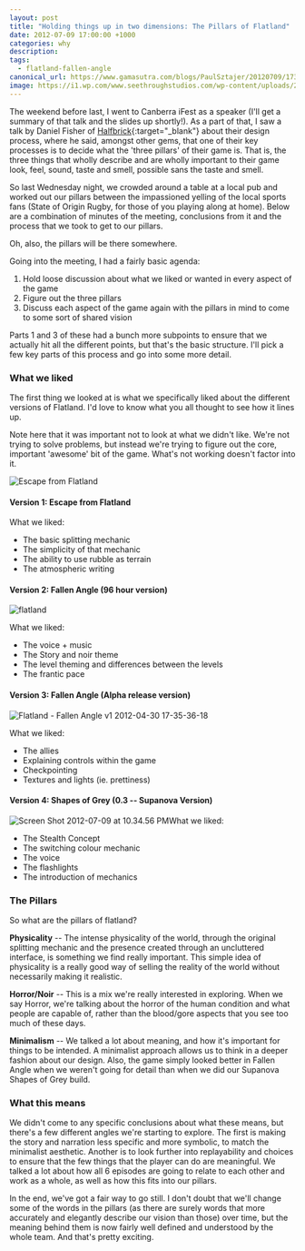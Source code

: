 ```yaml
---
layout: post
title: "Holding things up in two dimensions: The Pillars of Flatland"
date: 2012-07-09 17:00:00 +1000
categories: why
description:
tags:
  - flatland-fallen-angle
canonical_url: https://www.gamasutra.com/blogs/PaulSztajer/20120709/173778/Holding_things_up_in_two_dimensions_The_Pillars_of_Flatland.php
image: https://i1.wp.com/www.seethroughstudios.com/wp-content/uploads/2012/07/Screen-Shot-2012-07-09-at-10.34.56-PM.png?resize=300%2C215 "Screen Shot 2012-07-09 at 10.34.56 PM"
---
```

The weekend before last, I went to Canberra iFest as a speaker (I'll get a summary of that talk and the slides up shortly!). As a part of that, I saw a talk by Daniel Fisher of [Halfbrick](http://halfbrick.com/){:target="_blank"} about their design process, where he said, amongst other gems, that one of their key processes is to decide what the 'three pillars' of their game is. That is, the three things that wholly describe and are wholly important to their game look, feel, sound, taste and smell, possible sans the taste and smell.

So last Wednesday night, we crowded around a table at a local pub and worked out our pillars between the impassioned yelling of the local sports fans (State of Origin Rugby, for those of you playing along at home). Below are a combination of minutes of the meeting, conclusions from it and the process that we took to get to our pillars.

Oh, also, the pillars will be there somewhere.

Going into the meeting, I had a fairly basic agenda:

1.  Hold loose discussion about what we liked or wanted in every aspect of the game
2.  Figure out the three pillars
3.  Discuss each aspect of the game again with the pillars in mind to come to some sort of shared vision

Parts 1 and 3 of these had a bunch more subpoints to ensure that we actually hit all the different points, but that's the basic structure. I'll pick a few key parts of this process and go into some more detail.

### What we liked

The first thing we looked at is what we specifically liked about the different versions of Flatland. I'd love to know what you all thought to see how it lines up.

Note here that it was important not to look at what we didn't like. We're not trying to solve problems, but instead we're trying to figure out the core, important 'awesome' bit of the game. What's not working doesn't factor into it.

![](https://i1.wp.com/www.seethroughstudios.com/wp-content/uploads/2012/07/2440-shot2.png?resize=300%2C225 "Escape from Flatland")

#### Version 1: Escape from Flatland

What we liked:

-   The basic splitting mechanic
-   The simplicity of that mechanic
-   The ability to use rubble as terrain
-   The atmospheric writing

#### Version 2: Fallen Angle (96 hour version)

![](https://i1.wp.com/www.seethroughstudios.com/wp-content/uploads/2012/07/flatland.jpeg?resize=300%2C122 "flatland")

What we liked:

-   The voice + music
-   The Story and noir theme
-   The level theming and differences between the levels
-   The frantic pace

#### Version 3: Fallen Angle (Alpha release version)

![](https://i2.wp.com/www.seethroughstudios.com/wp-content/uploads/2012/05/Flatland-Fallen-Angle-v1-2012-04-30-17-35-36-18.png?resize=216%2C173 "Flatland - Fallen Angle v1 2012-04-30 17-35-36-18")

What we liked:

-   The allies
-   Explaining controls within the game
-   Checkpointing
-   Textures and lights (ie. prettiness)

#### Version 4: Shapes of Grey (0.3 -- Supanova Version)

![](https://i1.wp.com/www.seethroughstudios.com/wp-content/uploads/2012/07/Screen-Shot-2012-07-09-at-10.34.56-PM.png?resize=300%2C215 "Screen Shot 2012-07-09 at 10.34.56 PM")What we liked:

-   The Stealth Concept
-   The switching colour mechanic
-   The voice
-   The flashlights
-   The introduction of mechanics

### The Pillars

So what are the pillars of flatland?

**Physicality** -- The intense physicality of the world, through the original splitting mechanic and the presence created through an uncluttered interface, is something we find really important. This simple idea of physicality is a really good way of selling the reality of the world without necessarily making it realistic.

**Horror/Noir** -- This is a mix we're really interested in exploring. When we say Horror, we're talking about the horror of the human condition and what people are capable of, rather than the blood/gore aspects that you see too much of these days.

**Minimalism** -- We talked a lot about meaning, and how it's important for things to be intended. A minimalist approach allows us to think in a deeper fashion about our design. Also, the game simply looked better in Fallen Angle when we weren't going for detail than when we did our Supanova Shapes of Grey build.

### What this means

We didn't come to any specific conclusions about what these means, but there's a few different angles we're starting to explore. The first is making the story and narration less specific and more symbolic, to match the minimalist aesthetic. Another is to look further into replayability and choices to ensure that the few things that the player can do are meaningful. We talked a lot about how all 6 episodes are going to relate to each other and work as a whole, as well as how this fits into our pillars.

In the end, we've got a fair way to go still. I don't doubt that we'll change some of the words in the pillars (as there are surely words that more accurately and elegantly describe our vision than those) over time, but the meaning behind them is now fairly well defined and understood by the whole team. And that's pretty exciting.
